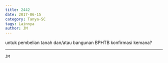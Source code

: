 ```yaml
---
title: 2442
date: 2017-06-15
category: Tanya-SC
tags: Lainnya
author: JM
---
```


untuk pembelian tanah dan/atau bangunan BPHTB konfirmasi kemana?

---



`JM`
